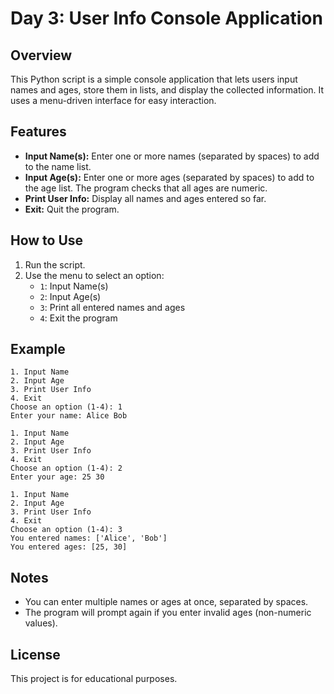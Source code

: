 # Day 3: User Info Console Application

## Overview

This Python script is a simple console application that lets users input names and ages, store them in lists, and display the collected information. It uses a menu-driven interface for easy interaction.

## Features

- **Input Name(s):** Enter one or more names (separated by spaces) to add to the name list.
- **Input Age(s):** Enter one or more ages (separated by spaces) to add to the age list. The program checks that all ages are numeric.
- **Print User Info:** Display all names and ages entered so far.
- **Exit:** Quit the program.

## How to Use

1. Run the script.
2. Use the menu to select an option:
    - `1`: Input Name(s)
    - `2`: Input Age(s)
    - `3`: Print all entered names and ages
    - `4`: Exit the program

## Example

```plaintext
1. Input Name
2. Input Age
3. Print User Info
4. Exit
Choose an option (1-4): 1
Enter your name: Alice Bob

1. Input Name
2. Input Age
3. Print User Info
4. Exit
Choose an option (1-4): 2
Enter your age: 25 30

1. Input Name
2. Input Age
3. Print User Info
4. Exit
Choose an option (1-4): 3
You entered names: ['Alice', 'Bob']
You entered ages: [25, 30]
```

## Notes

- You can enter multiple names or ages at once, separated by spaces.
- The program will prompt again if you enter invalid ages (non-numeric values).

## License

This project is for educational purposes.
